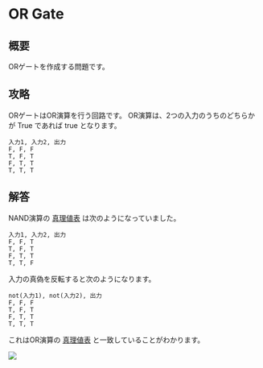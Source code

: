 # OR Gate

## 概要

ORゲートを作成する問題です。

## 攻略

ORゲートはOR演算を行う回路です。
OR演算は、2つの入力のうちのどちらかが <span class="T">True</span> であれば
<span class="T">true</span> となります。

```truth_table
入力1, 入力2, 出力
F, F, F
T, F, T
F, T, T
T, T, T
```

## 解答

<div class="spoiler">

NAND演算の [真理値表](truth_table) は次のようになっていました。

```truth_table
入力1, 入力2, 出力
F, F, T
T, F, T
F, T, T
T, T, F
```

入力の真偽を反転すると次のようになります。

```truth_table
not(入力1), not(入力2), 出力
F, F, F
T, F, T
F, T, T
T, T, T
```

これはOR演算の [真理値表](truth_table) と一致していることがわかります。

![](https://gyazo.com/314eb63d5ea88fb8e0a929b782f52472.png)

</div>